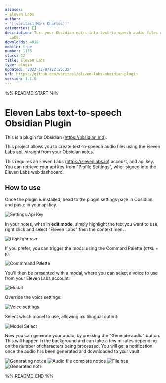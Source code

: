 ```yaml
---
aliases:
- Eleven Labs
author:
- '[[veritas1|Mark Charles]]'
categories: []
description: Turn your Obsidian notes into text-to-speech audio files with Eleven
  Labs.
downloads: 4018
mobile: true
number: 1175
stars: 12
title: Eleven Labs
type: plugin
updated: '2023-12-07T22:55:35'
url: https://github.com/veritas1/eleven-labs-obsidian-plugin
version: 1.1.0
---
```


%% README_START %%

# Eleven Labs text-to-speech Obsidian Plugin

This is a plugin for Obsidian (https://obsidian.md).

This project allows you to create text-to-speech audio files using the Eleven Labs api, straight from your Obsidian notes.

This requires an Eleven Labs (https://elevenlabs.io) account, and api key. You can retrieve your api key from "Profile Settings", when signed into the Eleven Labs web dashboard.

## How to use

Once the plugin is installed, head to the plugin settings page in Obsidian and paste in your api key.

![Settings Api Key](https://raw.githubusercontent.com/veritas1/eleven-labs-obsidian-plugin/HEAD//images/image9.png)

In your notes, when in **edit mode**, simply highlight the text you want to use, right click and select "Eleven Labs" from the context menu.

![Highlight text](https://raw.githubusercontent.com/veritas1/eleven-labs-obsidian-plugin/HEAD//images/image2.png)

If you prefer, you can trigger the modal using the Command Palette (`CTRL` + `p`).

![Commmand Palette](https://raw.githubusercontent.com/veritas1/eleven-labs-obsidian-plugin/HEAD//images/command-palette.png)

You'll then be presented with a modal, where you can select a voice to use from your Eleven Labs account:

![Modal](https://raw.githubusercontent.com/veritas1/eleven-labs-obsidian-plugin/HEAD//images/image3.png)

Override the voice settings:

![Voice settings](https://raw.githubusercontent.com/veritas1/eleven-labs-obsidian-plugin/HEAD//images/image4.png)

Select which model to use, allowing multilingual output:

![Model Select](https://raw.githubusercontent.com/veritas1/eleven-labs-obsidian-plugin/HEAD//images/model-select.png)

Now you can generate your audio, by pressing the "Generate audio" button. This will happen in the background and can take a few minutes depending on the number of characters being processed. You will get a notification once the audio has been generated and downloaded to your vault.

![Generating notice](https://raw.githubusercontent.com/veritas1/eleven-labs-obsidian-plugin/HEAD//images/image5.png)
![Audio file complete notice](https://raw.githubusercontent.com/veritas1/eleven-labs-obsidian-plugin/HEAD//images/image6.png)
![File tree](https://raw.githubusercontent.com/veritas1/eleven-labs-obsidian-plugin/HEAD//images/image7.png)
![Generated note](https://raw.githubusercontent.com/veritas1/eleven-labs-obsidian-plugin/HEAD//images/image8.png)


%% README_END %%